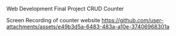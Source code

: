 Web Development Final Project 
CRUD Counter

Screen Recording of counter website 
https://github.com/user-attachments/assets/e49b3d5a-6483-483a-a10e-37406968301a

